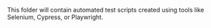 This folder will contain automated test scripts created using tools like Selenium, Cypress, or Playwright.
